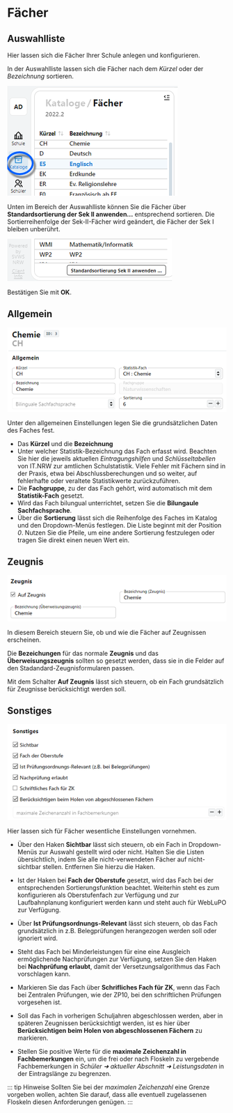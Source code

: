 # Fächer

## Auswahlliste
Hier lassen sich die Fächer Ihrer Schule anlegen und konfigurieren.

In der Auswahlliste lassen sich die Fächer nach dem *Kürzel* oder der *Bezeichnung* sortieren.

![Übersichtsliste der Fächer](./graphics/SVWS_kataloge_faecher_liste.png "Über Kataloge ➜ Fächer konfigurieren Sie die Fächer Ihrer Schule.")

Unten im Bereich der Auswahlliste können Sie die Fächer über **Standardsortierung der Sek II anwenden...** entsprechend sortieren. Die Sortierreihenfolge der Sek-II-Fächer wird geändert, die Fächer der Sek I bleiben unberührt.

![Standardsortierung Sek II anwenden](./graphics/SVWS_kataloge_faecher_SIISortierung.png "Wenden Sie die Standardsortierung der Sek-II-Fächer an.")

Bestätigen Sie mit **OK**.

## Allgemein

![Die Allgemeinen Daten der Fächer wie das Kürzel oder die Bezeichnung](./graphics/SVWS_kataloge_faecher_Allgemein.png "")

Unter den allgemeinen Einstellungen legen Sie die grundsätzlichen Daten des Faches fest.
* Das **Kürzel** und die **Bezeichnung**
* Unter welcher Statistik-Bezeichnung das Fach erfasst wird. Beachten Sie hier die jeweils aktuellen *Eintragungshilfen* und *Schlüsseltabellen* von IT.NRW zur amtlichen Schulstatistik. Viele Fehler mit Fächern sind in der Praxis, etwa bei Abschlussberechungen und so weiter, auf fehlerhafte oder veraltete Statistikwerte zurückzuführen.
* Die **Fachgruppe**, zu der das Fach gehört, wird automatisch mit dem **Statistik-Fach** gesetzt.
* Wird das Fach bilungual unterrichtet, setzen Sie die **Bilungaule Sachfachsprache**.
* Über die **Sortierung** lässt sich die Reihenfolge des Faches im Katalog und den Dropdown-Menüs festlegen. Die Liste beginnt mit der Position *0*. Nutzen Sie die Pfeile, um eine andere Sortierung festzulegen oder tragen Sie direkt einen neuen Wert ein.

## Zeugnis

![Das Zeugnisverhalten der Fächer](./graphics/SVWS_kataloge_faecher_Zeugnis.png "Steuern Sie das Zeugnisverhalten der Fächer.")

In diesem Bereich steuern Sie, ob und wie die Fächer auf Zeugnissen erscheinen.

Die **Bezeichungen** für das normale **Zeugnis** und das **Überweisungszeugnis** sollten so gesetzt werden, dass sie in die Felder auf den Stadandard-Zeugnisformularen passen.

Mit dem Schalter **Auf Zeugnis** lässt sich steuern, ob ein Fach grundsätzlich für Zeugnisse berücksichtigt werden soll.

## Sonstiges

![Der Bereich Sonstiges mit wichtigen Einstellungen](./graphics/SVWS_kataloge_faecher_Sonstiges.png "Im Bereich Sonstiges finden sich viele wichtige Einstellungen.")

Hier lassen sich für Fächer wesentliche Einstellungen vornehmen. 

* Über den Haken **Sichtbar** lässt sich steuern, ob ein Fach in Dropdown-Menüs zur Auswahl gestellt wird oder nicht. Halten Sie die Listen übersichtlich, indem Sie alle nicht-verwendeten Fächer auf nicht-sichtbar stellen. Entfernen Sie hierzu die Haken.

* Ist der Haken bei **Fach der Oberstufe** gesetzt, wird das Fach bei der entsprechenden Sortierungsfunktion beachtet. Weiterhin steht es zum konfigurieren als Oberstufenfach zur Verfügung und zur Laufbahnplanung konfiguriert werden kann und steht auch für WebLuPO zur Verfügung.

* Über **Ist Prüfungsordnungs-Relevant** lässt sich steuern, ob das Fach grundsätzlich in z.B. Belegprüfungen herangezogen werden soll oder ignoriert wird.

* Steht das Fach bei Minderleistungen für eine eine Ausgleich ermöglichende Nachprüfungen zur Verfügung, setzen Sie den Haken bei **Nachprüfung erlaubt**, damit der Versetzungsalgorithmus das Fach vorschlagen kann.

* Markieren Sie das Fach über **Schrifliches Fach für ZK**, wenn das Fach bei Zentralen Prüfungen, wie der ZP10, bei den schriftlichen Prüfungen vorgesehen ist.

* Soll das Fach in vorherigen Schuljahren abgeschlossen werden, aber in späteren Zeugnissen berücksichtigt werden, ist es hier über **Berücksichtigen beim Holen von abgeschlossenen Fächern** zu markieren.

* Stellen Sie positive Werte für die **maximale Zeichenzahl in Fachbemerkungen** ein, um die frei oder nach Floskeln zu vergebende Fachbemerkungen in *Schüler ➜ aktueller Abschnitt ➜ Leistungsdaten* in der Eintragslänge zu begrenzen.

::: tip Hinweise
Sollten Sie bei der *maximalen Zeichenzahl* eine Grenze vorgeben wollen, achten Sie darauf, dass alle eventuell zugelassenen Floskeln diesen Anforderungen genügen.
:::
